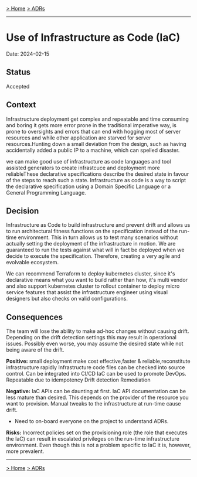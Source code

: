 [> Home](../README.md)    [> ADRs](README.md)

---

# Use of Infrastructure as Code (IaC)

Date: 2024-02-15

## Status

Accepted

## Context
Infrastructure deployment get complex and repeatable and time consuming and  boring it gets more error prone in the traditional imperative way, is prone to oversights and errors that can end with hogging most of server resources  and while other application are starved for server resources.Hunting down a small deviation from the design, such as having accidentally added a public IP to a machine, which can spelled disaster. 

we can make good use of infrastructure as code languages and tool assisted generators to create infrastcuce and deployment more reliableThese declarative specifications describe the desired state in favour of the steps to reach such a state. Infrastructure as code is a way to script the declarative specification using a Domain Specific Language or a General Programming Language.

## Decision
Infrastructure as Code to build infrastructure and prevent drift and allows us to run architectural fitness functions on the specification instead of the run-time environment. This in turn allows us to test many scenarios without actually setting the deployment of the infrastructure in motion. We are guaranteed to run the tests against what will in fact be deployed when we decide to execute the specification. Therefore, creating a very agile and evolvable ecosystem.

We can recommend Terraform to deploy kubernetes cluster, since it's declarative means what you want to build rather than how, it's multi vendor and also support kubernetes cluster to rollout container to deploy micro service features that assist the infrastructure engineer using visual designers but also checks on valid configurations. 

## Consequences
The team will lose the ability to make ad-hoc changes without causing drift. Depending on the drift detection settings this may result in operational issues. Possibly even worse, you may assume the desired state while not being aware of the drift.

**Positive:**
small deployment make cost effective,faster & reliable,reconstitute infrastructure rapidly
Infrastructure code files can be checked into source control.
Can be integrated into CI/CD
IaC can be used to promote DevOps.
Repeatable due to idempotency
Drift detection
Remediation

**Negative:**
IaC APIs can be daunting at first.
IaC API documentation can be less mature than desired. This depends on the provider of the resource you want to provision.
Manual tweaks to the infrastructure at run-time cause drift.
- Need to on-board everyone on the project to understand ADRs.

**Risks:**
Incorrect policies set on the provisioning role (the role that executes the IaC) can result in escalated privileges on the run-time infrastructure environment. Even though this is not a problem specific to IaC it is, however, more prevalent.

---

[> Home](../README.md)    [> ADRs](README.md)
